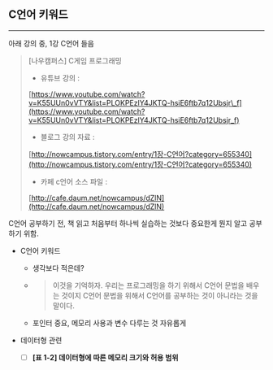 ## C언어 키워드

---

아래 강의 중, 1강 C언어 들음

> \[나우캠퍼스\] C게임 프로그래밍 
>
>  - 유튜브 강의 : 
>
> [https://www.youtube.com/watch?v=K55UUn0vVTY&list=PLOKPEzlY4JKTQ-hsiE6ftb7q12Ubsjr\_f](https://www.youtube.com/watch?v=K55UUn0vVTY&list=PLOKPEzlY4JKTQ-hsiE6ftb7q12Ubsjr_f)
>
> - 블로그 강의 자료 :
>
> [http://nowcampus.tistory.com/entry/1장-C언어?category=655340](http://nowcampus.tistory.com/entry/1장-C언어?category=655340)
>
>  - 카페 c언어 소스 파일 :
>
> [http://cafe.daum.net/nowcampus/dZlN](http://cafe.daum.net/nowcampus/dZlN)

C언어 공부하기 전, 책 읽고 처음부터 하나씩 실습하는 것보다 중요한게 뭔지 알고 공부하기 위함.

* C언어 키워드

  * 생각보다 적은데?

  * > 이것을 기억하자. 우리는 프로그래밍을 하기 위해서 C언어 문법을 배우는 것이지 C언어 문법을 위해서 C언어를 공부하는 것이 아니라는 것을 말이다.
  * 포인터 중요, 메모리 사용과 변수 다루는 것 자유롭게

* 데이터형 관련

  * [ ] **\[표 1-2\] 데이터형에 따른 메모리 크기와 허용 범위**



